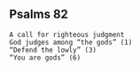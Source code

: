 ## Psalms 82

```
A call for righteous judgment
God judges among “the gods” (1)
“Defend the lowly” (3)
“You are gods” (6)
```

